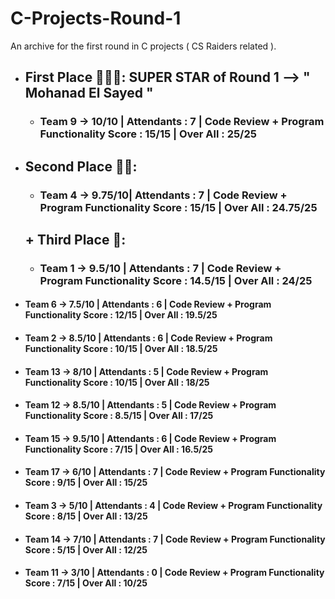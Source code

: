 # C-Projects-Round-1
An archive for the first round in C projects ( CS Raiders related ).



+ ## First Place 🥇🥇🥇:    SUPER STAR of Round 1 --> " Mohanad El Sayed " 

  - ### Team 9  -> 10/10  | Attendants : 7  |  Code Review + Program Functionality Score : 15/15    |   Over All : 25/25

+ ## Second Place 🥈🥈:

  - ### Team 4  -> 9.75/10| Attendants : 7  |  Code Review + Program Functionality Score : 15/15    |   Over All : 24.75/25

  ## + Third Place 🥉:

  - ### Team 1  -> 9.5/10 | Attendants : 7  |  Code Review + Program Functionality Score : 14.5/15  |   Over All : 24/25

+ #### Team 6  -> 7.5/10 | Attendants : 6  |  Code Review + Program Functionality Score : 12/15    |   Over All : 19.5/25


+ #### Team 2  -> 8.5/10 | Attendants : 6  |  Code Review + Program Functionality Score : 10/15    |   Over All : 18.5/25


+ #### Team 13 -> 8/10   | Attendants : 5  |  Code Review + Program Functionality Score : 10/15    |   Over All : 18/25


+ #### Team 12 -> 8.5/10 | Attendants : 5  |  Code Review + Program Functionality Score : 8.5/15   |   Over All : 17/25


+ #### Team 15 -> 9.5/10 | Attendants : 6  |  Code Review + Program Functionality Score : 7/15     |   Over All : 16.5/25


+ #### Team 17 -> 6/10   | Attendants : 7  |  Code Review + Program Functionality Score : 9/15     |   Over All : 15/25


+ #### Team 3  -> 5/10   | Attendants : 4  |  Code Review + Program Functionality Score : 8/15     |   Over All : 13/25


+ #### Team 14 -> 7/10   | Attendants : 7  |  Code Review + Program Functionality Score : 5/15     |   Over All : 12/25


+ #### Team 11 -> 3/10   | Attendants : 0  |  Code Review + Program Functionality Score : 7/15     |   Over All : 10/25
